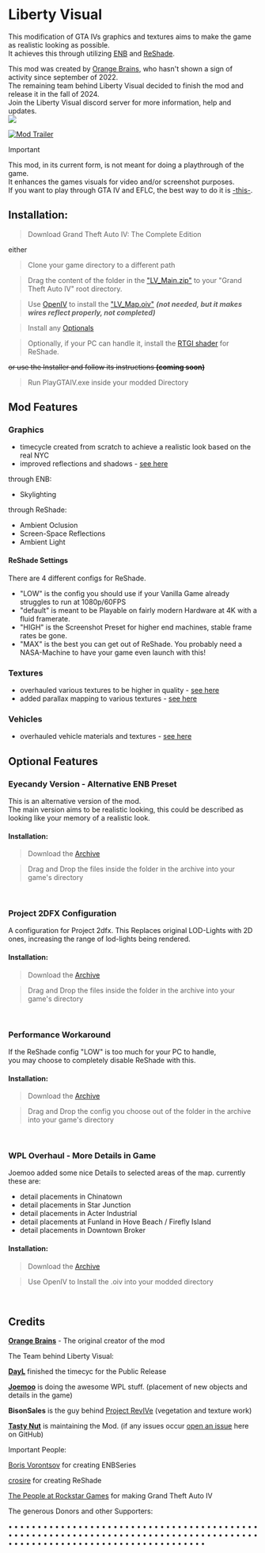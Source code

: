 # Liberty Visual

This modification of GTA IVs graphics and textures aims to make the game as realistic looking as possible. <br>
It achieves this through utilizing [ENB](http://enbdev.com/download.html) and [ReShade](https://reshade.me). <br>

This mod was created by [Orange Brains](https://github.com/TastyNut/LibertyVisual/tree/main?tab=readme-ov-file#credits), who hasn't shown a sign of activity since september of 2022. <br>
The remaining team behind Liberty Visual decided to finish the mod and release it in the fall of 2024. <br>
Join the Liberty Visual discord server for more information, help and updates. <br>
<a href="https://discord.gg/ntppCPDQrV"><img src="https://img.shields.io/badge/discord-join-7289DA.svg?logo=discord&longCache=true&style=flat" /></a> <br>

[![Mod Trailer](https://img.youtube.com/vi/ZXYDLy6IMeQ/maxresdefault.jpg)](https://youtu.be/ZXYDLy6IMeQ)

> [!IMPORTANT]
> This mod, in its current form, is not meant for doing a playthrough of the game.<br>
> It enhances the games visuals for video and/or screenshot purposes.<br>
> If you want to play through GTA IV and EFLC, the best way to do it is [-this-](https://github.com/ThirteenAG/GTAIV.EFLC.FusionFix?tab=readme-ov-file#gtaiveflcfusionfix).<br>


## Installation:

> Download Grand Theft Auto IV: The Complete Edition

either

> Clone your game directory to a different path

> Drag the content of the folder in the ["LV_Main.zip"](https://github.com/TastyNut/LibertyVisual/releases/download/v0.9999/LV_Main.zip) to your "Grand Theft Auto IV" root directory.

> Use [OpenIV]() to install the ["LV_Map.oiv"](https://github.com/TastyNut/LibertyVisual/releases/download/v0.9999/LV_Map.oiv) ***(not needed, but it makes wires reflect properly, not completed)***

> Install any [Optionals](https://github.com/TastyNut/LibertyVisual?tab=readme-ov-file#optional-features)

> Optionally, if your PC can handle it, install the [RTGI shader](https://www.patreon.com/posts/rtgi-0-17-0-2-43343635?utm_medium=clipboard_copy&utm_source=copyLink&utm_campaign=postshare_fan&utm_content=web_share) for ReShade. 

~~or use the Installer and follow its instructions **(coming soon)**~~

> Run PlayGTAIV.exe inside your modded Directory

## Mod Features

### Graphics

- timecycle created from scratch to achieve a realistic look based on the real NYC
- improved reflections and shadows - [see here](https://flic.kr/s/aHsmgnr2K7)

through ENB:
- Skylighting

through ReShade:
- Ambient Oclusion
- Screen-Space Reflections
- Ambient Light

#### ReShade Settings
There are 4 different configs for ReShade.
- "LOW" is the config you should use if your Vanilla Game already struggles to run at 1080p/60FPS
- "default" is meant to be Playable on fairly modern Hardware at 4K with a fluid framerate.
- "HIGH" is the Screenshot Preset for higher end machines, stable frame rates be gone.
- "MAX" is the best you can get out of ReShade. You probably need a NASA-Machine to have your game even launch with this!

### Textures
- overhauled various textures to be higher in quality - [see here](https://flic.kr/s/aHskQKJgMY)
- added parallax mapping to various textures - [see here](https://flic.kr/s/aHsmMxWVVi)

### Vehicles
- overhauled vehicle materials and textures - [see here](https://youtu.be/FE-jsLx7jOo)

## Optional Features

### Eyecandy Version - Alternative ENB Preset
This is an alternative version of the mod. <br>
The main version aims to be realistic looking, this could be described as looking like your memory of a realistic look. <br>

#### Installation:

> Download the [Archive](https://github.com/TastyNut/LibertyVisual/releases/download/v0.9999/LV_Alternative.zip) 

> Drag and Drop the files inside the folder in the archive into your game's directory

<br>

### Project 2DFX Configuration
A configuration for Project 2dfx.
This Replaces original LOD-Lights with 2D ones, increasing the range of lod-lights being rendered.

#### Installation:

> Download the [Archive](https://github.com/TastyNut/LibertyVisual/releases/download/v0.9999/LV_2DFX.zip) 

> Drag and Drop the files inside the folder in the archive into your game's directory

<br>

### Performance Workaround
If the ReShade config "LOW" is too much for your PC to handle,<br>
you may choose to completely disable ReShade with this.

#### Installation:

> Download the [Archive](https://github.com/TastyNut/LibertyVisual/releases/download/v0.9999/LV_Config.zip) 

> Drag and Drop the config you choose out of the folder in the archive into your game's directory

<br>

### WPL Overhaul - More Details in Game
Joemoo added some nice Details to selected areas of the map.
currently these are:
- detail placements in Chinatown
- detail placements in Star Junction
- detail placements in Acter Industrial
- detail placements at Funland in Hove Beach / Firefly Island
- detail placements in Downtown Broker

#### Installation:

> Download the [Archive](https://github.com/TastyNut/LibertyVisual/releases/download/v0.9999/LV_WPL.oiv) 

> Use OpenIV to Install the .oiv into your modded directory

<br>

## Credits

[**Orange Brains**](https://youtube.com/mrorangebrains) - The original creator of the mod

The Team behind Liberty Visual:

[**DayL**](https://discord.gg/F2NZwbCzmX) finished the timecyc for the Public Release

[**Joemoo**](https://www.youtube.com/Joemoo.) is doing the awesome WPL stuff. (placement of new objects and details in the game)

**BisonSales** is the guy behind [Project RevIVe](https://discord.gg/Bn99sJX7hb) (vegetation and texture work)

[**Tasty Nut**](https://youtube.com/tastynut) is maintaining the Mod. (if any issues occur [open an issue](https://github.com/TastyNut/LibertyVisual/issues) here on GitHub)

Important People:

[Boris Vorontsov](https://www.patreon.com/enb) for creating ENBSeries

[crosire](https://patreon.com/crosire) for creating ReShade

[The People at Rockstar Games](https://in.linkedin.com/company/rockstar-games) for making Grand Theft Auto IV

The generous Donors and other Supporters:

• 
• 
• 
• 
• 
• 
• 
• 
• 
• 
• 
• 
• 
• 
• 
• 
• 
• 
• 
• 
• 
• 
• 
• 
• 
• 
• 
• 
• 
• 
• 
• 
• 
• 
• 
• 
• 
• 
• 
• 
• 
• 
• 
• 
• 
• 
• 
• 
• 
• 
• 
• 
• 
• 
• 
• 
• 
• 
• 
• 
• 
• 
• 
• 
• 
• 
• 
• 
• 
• 
• 
• 
• 
• 
• 
• 
• 
• 
• 
• 
• 
• 
• 
• 
• 
• 
• 
• 
• 
• 
• 
• 
• 
• 
• 
• 
• 
• 
• 
• 
• 
• 
• 
• 
• 
• 
• 
• 
• 
• 
• 
• 
• 
• 
• 
• 
• 
• 
• 
• 
